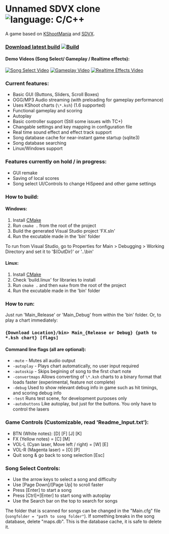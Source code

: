 # Unnamed SDVX clone ![language: C/C++](https://img.shields.io/badge/language-C%2FC%2B%2B-green.svg)
A game based on [KShootMania](http://kshoot.client.jp/) and [SDVX](https://www.youtube.com/watch?v=JBHKNl87juA).

### [**Download latest build**](https://drewol.me/Downloads/Game.zip) [![Build](https://ci.appveyor.com/api/projects/status/github/drewol/unnamed-sdvx-clone?branch=master&svg=true&retina=true)](https://ci.appveyor.com/project/drewol/unnamed-sdvx-clone)

#### Demo Videos (Song Select/ Gameplay / Realtime effects):
[![Song Select Video](http://img.youtube.com/vi/GYOHy5CY2pU/1.jpg)](https://www.youtube.com/watch?v=GYOHy5CY2pU)
[![Gameplay Video](http://img.youtube.com/vi/dfEbmBzdvYA/1.jpg)](https://www.youtube.com/watch?v=dfEbmBzdvYA)
[![Realtime Effects Video](http://img.youtube.com/vi/PVIAENg13OU/1.jpg)](https://www.youtube.com/watch?v=PVIAENg13OU)

### Current features:
- Basic GUI (Buttons, Sliders, Scroll Boxes)
- OGG/MP3 Audio streaming (with preloading for gameplay performance)
- Uses KShoot charts (`\*.ksh`) (1.6 supported)
- Functional gameplay and scoring
- Autoplay
- Basic controller support (Still some issues with TC+)
- Changable settings and key mapping in configuration file
- Real time sound effect and effect track support
- Song database cache for near-instant game startup (sqlite3)
- Song database searching
- Linux/Windows support

### Features currently on hold / in progress:
- GUI remake
- Saving of local scores
- Song select UI/Controls to change HiSpeed and other game settings

### How to build:
#### Windows:
1. Install [CMake](https://cmake.org/download/)
2. Run `cmake .` from the root of the project
3. Build the generated Visual Studio project 'FX.sln'
4. Run the excutable made in the 'bin' folder

To run from Visual Studio, go to Properties for Main > Debugging > Working Directory and set it to '$(OutDir)' or '..\bin'

#### Linux:
1. Install [CMake](https://cmake.org/download/)
2. Check 'build.linux' for libraries to install
3. Run `cmake .` and then `make` from the root of the project
4. Run the excutable made in the 'bin' folder

### How to run:
Just run 'Main_Release' or 'Main_Debug' from within the 'bin' folder. Or, to play a chart immediately:  
### `{Download Location}/bin> Main_{Release or Debug} {path to *.ksh chart} [flags]`

#### Command line flags (all are optional):
- `-mute` - Mutes all audio output
- `-autoplay` - Plays chart automatically, no user input required
- `-autoskip` - Skips begining of song to the first chart note
- `-convertmaps` Allows converting of `\*.ksh` charts to a binary format that loads faster (experimental, feature not complete)
- `-debug` Used to show relevant debug info in game such as hit timings, and scoring debug info
- `-test` Runs test scene, for development purposes only
- `-autobuttons` Like autoplay, but just for the buttons. You only have to control the lasers

### Game Controls (Customizable, read 'Readme_Input.txt'):
- BTN (White notes): \[D\] \[F\] \[J\] \[K\]
- FX (Yellow notes) = \[C\] \[M\] 
- VOL-L (Cyan laser, Move left / right) = \[W\] \[E\] 
- VOL-R (Magenta laser) = \[O\] \[P\]
- Quit song & go back to song selection \[Esc\]

### Song Select Controls:
- Use the arrow keys to select a song and difficulty
- Use \[Page Down\]/\[Page Up\] to scroll faster
- Press \[Enter\] to start a song
- Press \[Ctrl\]+\[Enter\] to start song with autoplay
- Use the Search bar on the top to search for songs

The folder that is scanned for songs can be changed in the "Main.cfg" file (`songfolder = "path to song folder"`).
If something breaks in the song database, delete "maps.db". This is the database cache, it is safe to delete it.
